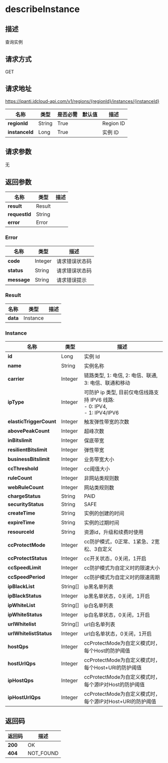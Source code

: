 # describeInstance


## 描述
查询实例

## 请求方式
GET

## 请求地址
https://ipanti.jdcloud-api.com/v1/regions/{regionId}/instances/{instanceId}

|名称|类型|是否必需|默认值|描述|
|---|---|---|---|---|
|**regionId**|String|True| |Region ID|
|**instanceId**|Long|True| |实例 ID|

## 请求参数
无


## 返回参数
|名称|类型|描述|
|---|---|---|
|**result**|Result| |
|**requestId**|String| |
|**error**|Error| |

### Error
|名称|类型|描述|
|---|---|---|
|**code**|Integer|请求错误状态码|
|**status**|String|请求错误状态码|
|**message**|String|请求错误提示|
### Result
|名称|类型|描述|
|---|---|---|
|**data**|Instance| |
### Instance
|名称|类型|描述|
|---|---|---|
|**id**|Long|实例 Id|
|**name**|String|实例名称|
|**carrier**|Integer|链路类型, 1: 电信, 2: 电信、联通, 3: 电信、联通和移动|
|**ipType**|Integer|可防护 ip 类型, 目前仅电信线路支持 IPV6 线路:<br>- 0: IPV4,<br>- 1: IPV4/IPV6<br>|
|**elasticTriggerCount**|Integer|触发弹性带宽的次数|
|**abovePeakCount**|Integer|超峰次数|
|**inBitslimit**|Integer|保底带宽|
|**resilientBitslimit**|Integer|弹性带宽|
|**businessBitslimit**|Integer|业务带宽大小|
|**ccThreshold**|Integer|cc阈值大小|
|**ruleCount**|Integer|非网站类规则数|
|**webRuleCount**|Integer|网站类规则数|
|**chargeStatus**|String|PAID|ARREARS|EXPIRED|
|**securityStatus**|String|SAFE|CLEANING|BLOCKING|
|**createTime**|String|实例的创建的时间|
|**expireTime**|String|实例的过期时间|
|**resourceId**|String|资源id，升级和续费时使用|
|**ccProtectMode**|Integer|cc防护模式，0正常、1紧急、2宽松、3自定义|
|**ccProtectStatus**|Integer|cc开关状态，0关闭，1开启|
|**ccSpeedLimit**|Integer|cc防护模式为自定义时的限速大小|
|**ccSpeedPeriod**|Integer|cc防护模式为自定义时的限速周期|
|**ipBlackList**|String[]|ip黑名单列表|
|**ipBlackStatus**|Integer|ip黑名单状态，0关闭，1开启|
|**ipWhiteList**|String[]|ip白名单列表|
|**ipWhiteStatus**|Integer|ip白名单状态，0关闭，1开启|
|**urlWhitelist**|String[]|url白名单列表|
|**urlWhitelistStatus**|Integer|url白名单状态，0关闭，1开启|
|**hostQps**|Integer|ccProtectMode为自定义模式时，每个Host的防护阈值|
|**hostUrlQps**|Integer|ccProtectMode为自定义模式时，每个Host+URI的防护阈值|
|**ipHostQps**|Integer|ccProtectMode为自定义模式时，每个源IP对Host的防护阈值|
|**ipHostUrlQps**|Integer|ccProtectMode为自定义模式时，每个源IP对Host+URI的防护阈值|

## 返回码
|返回码|描述|
|---|---|
|**200**|OK|
|**404**|NOT_FOUND|
